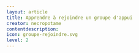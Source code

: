 ```yaml
---
layout: article
title: Apprendre à rejoindre un groupe d'appui
creator: necropotame
contentdescription:
icon: groupe-rejoindre.svg
level: 2
---
```



